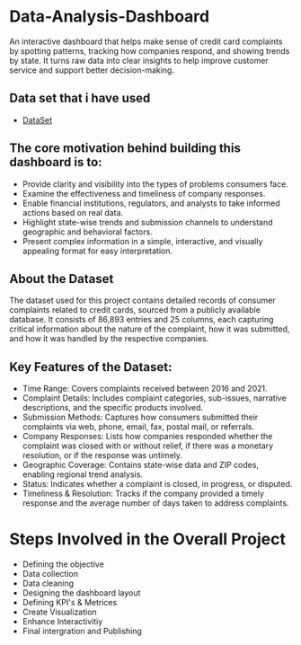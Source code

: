 # Data-Analysis-Dashboard
An interactive dashboard that helps make sense of credit card complaints by spotting patterns, tracking how companies respond, and showing trends by state. It turns raw data into clear insights to help improve customer service and support better decision-making.
## Data set that i have used
- <a href="https://github.com/itsadil-7890/Data-Analysis-Dashboard/blob/main/Credit%20Card%20Dashboard.xlsx">DataSet</a>

## The core motivation behind building this dashboard is to:
-  Provide clarity and visibility into the types of problems consumers face.
-  Examine the effectiveness and timeliness of company responses.
-  Enable financial institutions, regulators, and analysts to take informed actions based on real data.
-  Highlight state-wise trends and submission channels to understand geographic and behavioral factors.
-  Present complex information in a simple, interactive, and visually appealing format for easy interpretation.

## About the Dataset
The dataset used for this project contains detailed records of consumer complaints 
related to credit cards, sourced from a publicly available database. It consists of 
86,893 entries and 25 columns, each capturing critical information about the nature 
of the complaint, how it was submitted, and how it was handled by the respective 
companies.
## Key Features of the Dataset: 
- Time Range: Covers complaints received between 2016 and 2021.
- Complaint Details: Includes complaint categories, sub-issues, narrative 
descriptions, and the specific products involved.
-  Submission Methods: Captures how consumers submitted their complaints  via web, phone, email, fax, postal mail, or referrals.
-  Company Responses: Lists how companies responded whether the complaint was closed with or without relief, if there was a monetary resolution, or if the response was untimely.
-  Geographic Coverage: Contains state-wise data and ZIP codes, enabling regional trend analysis.
-  Status: Indicates whether a complaint is closed, in progress, or disputed.
-   Timeliness & Resolution: Tracks if the company provided a timely response and the average number of days taken to address complaints.

# Steps Involved in the Overall Project 
- Defining the objective
- Data collection
- Data cleaning
- Designing the dashboard layout
- Defining KPI's & Metrices
- Create Visualization
- Enhance Interactivitiy
- Final intergration and Publishing 
